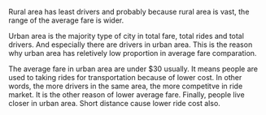 Rural area has least drivers and probably because rural area is vast, the range of the average fare is wider. 

Urban area is the majority type of city in total fare, total rides and total drivers. And especially there are drivers in urban area. This is the reason why urban area has reletively low proportion in average fare comparation.

The average fare in urban area are under $30 usually. It means people are used to taking rides for transportation because of lower cost. In other words, the more drivers in the same area, the more competitve in ride market. It is the other reason of lower average fare. Finally, people live closer in urban area. Short distance cause lower ride cost also. 